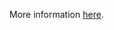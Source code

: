 More information [here](https://docs.prismacloud.io/en/enterprise-edition/policy-reference/docker-policies/docker-policy-index/ensure-docker-apk-trusted).

